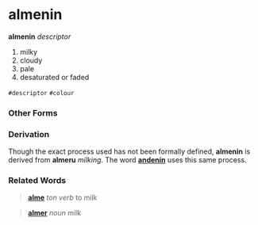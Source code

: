 almenin
=======

**almenin** _descriptor_

1. milky
2. cloudy
3. pale
4. desaturated or faded

`#descriptor` `#colour`

### Other Forms

### Derivation

Though the exact process used has not been formally defined, **almenin** is derived from **almeru** _milking_. The word **[andenin](andenin.md)** uses this same process.

### Related Words

> **[alme](alme.md)** _ton verb_ to milk

> **[almer](almer.md)** _noun_ milk
